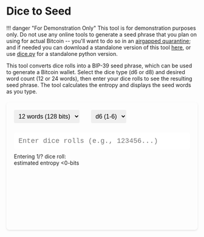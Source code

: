 # Dice to Seed

!!! danger "For Demonstration Only"
    This tool is for demonstration purposes only.
    Do not use any online tools to generate a seed phrase that you plan on using for actual Bitcoin -- you'll want to do so in an [airgapped quarantine](../saving/sovereignty/level-5.md);
    and if needed you can download a standalone version of this tool [here](https://github.com/rschristopher/airgap/blob/main/dice.html), or use [dice.py](https://github.com/rschristopher/airgap/blob/main/dice.py) for a standalone python version.

This tool converts dice rolls into a BIP-39 seed phrase, which can be used to generate a Bitcoin wallet. Select the dice type (d6 or d8) and desired word count (12 or 24 words), then enter your dice rolls to see the resulting seed phrase. The tool calculates the entropy and displays the seed words as you type.

<div class="dice-to-seed-container">
    <div class="dropdown-container">
        <div class="dropdown-pair">
            <select id="word_count" onchange="updateConfig()">
                <option value="12">12 words (128 bits)</option>
                <option value="24">24 words (256 bits)</option>
            </select>
        </div>
        <div class="dropdown-pair">
            <select id="dice_type" onchange="updateConfig()">
                <option value="6">d6 (1-6)</option>
                <option value="8">d8 (1-8)</option>
            </select>
        </div>
    </div>
    <input type="text" id="rolls" placeholder="Enter dice rolls (e.g., 123456...)" oninput="updateSeed()">
    <div id="progress">Entering 1/? dice roll:</div>
    <div id="entropy">estimated entropy <0-bits</div>
    <pre id="seed_words"></pre>
</div>

<style>
.dice-to-seed-container {
    padding: 20px;
    background-color: var(--md-default-bg-color);
    border-radius: 8px;
    box-shadow: 0 2px 4px rgba(0,0,0,0.1);
    margin: 20px auto;
    border: 1px solid var(--md-default-fg-color--light);
}
.dice-to-seed-container .dropdown-container {
    display: flex;
    align-items: center;
    gap: 30px;
    margin-bottom: 15px;
}
.dice-to-seed-container .dropdown-pair {
    display: flex;
    align-items: center;
    gap: 10px;
}
.dice-to-seed-container label {
    font-weight: bold;
}
.dice-to-seed-container select {
    padding: 8px;
    border: 1px solid var(--md-default-fg-color--light);
    border-radius: 4px;
    font-size: 16px;
}
.dice-to-seed-container input {
    width: 100%;
    padding: 12px;
    margin: 10px 0;
    border: 1px solid var(--md-default-fg-color--light);
    border-radius: 4px;
    font-size: 18px;
    font-family: 'Courier New', Courier, monospace;
}
.dice-to-seed-container pre {
    background-color: var(--md-code-bg-color);
    padding: 10px;
    border-radius: 4px;
    min-height: 100px;
}
</style>

<script>
const SEED_WORDS = [
    "abandon", "ability", "able", "about", "above", "absent", "absorb", "abstract", "absurd", "abuse",
    "access", "accident", "account", "accuse", "achieve", "acid", "acoustic", "acquire", "across", "act",
    "action", "actor", "actress", "actual", "adapt", "add", "addict", "address", "adjust", "admit",
    "adult", "advance", "advice", "aerobic", "affair", "afford", "afraid", "again", "age", "agent",
    "agree", "ahead", "aim", "air", "airport", "aisle", "alarm", "album", "alcohol", "alert",
    "alien", "all", "alley", "allow", "almost", "alone", "alpha", "already", "also", "alter",
    "always", "amateur", "amazing", "among", "amount", "amused", "analyst", "anchor", "ancient", "anger",
    "angle", "angry", "animal", "ankle", "announce", "annual", "another", "answer", "antenna", "antique",
    "anxiety", "any", "apart", "apology", "appear", "apple", "approve", "april", "arch", "arctic",
    "area", "arena", "argue", "arm", "armed", "armor", "army", "around", "arrange", "arrest",
    "arrive", "arrow", "art", "artefact", "artist", "artwork", "ask", "aspect", "assault", "asset",
    "assist", "assume", "asthma", "athlete", "atom", "attack", "attend", "attitude", "attract", "auction",
    "audit", "august", "aunt", "author", "auto", "autumn", "average", "avocado", "avoid", "awake",
    "aware", "away", "awesome", "awful", "awkward", "axis", "baby", "bachelor", "bacon", "badge",
    "bag", "balance", "balcony", "ball", "bamboo", "banana", "banner", "bar", "barely", "bargain",
    "barrel", "base", "basic", "basket", "battle", "beach", "bean", "beauty", "because", "become",
    "beef", "before", "begin", "behave", "behind", "believe", "below", "belt", "bench", "benefit",
    "best", "betray", "better", "between", "beyond", "bicycle", "bid", "bike", "bind", "biology",
    "bird", "birth", "bitter", "black", "blade", "blame", "blanket", "blast", "bleak", "bless",
    "blind", "blood", "blossom", "blouse", "blue", "blur", "blush", "board", "boat", "body",
    "boil", "bomb", "bone", "bonus", "book", "boost", "border", "boring", "borrow", "boss",
    "bottom", "bounce", "box", "boy", "bracket", "brain", "brand", "brass", "brave", "bread",
    "breeze", "brick", "bridge", "brief", "bright", "bring", "brisk", "broccoli", "broken", "bronze",
    "broom", "brother", "brown", "brush", "bubble", "buddy", "budget", "buffalo", "build", "bulb",
    "bulk", "bullet", "bundle", "bunker", "burden", "burger", "burst", "bus", "business", "busy",
    "butter", "buyer", "buzz", "cabbage", "cabin", "cable", "cactus", "cage", "cake", "call",
    "calm", "camera", "camp", "can", "canal", "cancel", "candy", "cannon", "canoe", "canvas",
    "canyon", "capable", "capital", "captain", "car", "carbon", "card", "cargo", "carpet", "carry",
    "cart", "case", "cash", "casino", "castle", "casual", "cat", "catalog", "catch", "category",
    "cattle", "caught", "cause", "caution", "cave", "ceiling", "celery", "cement", "census", "century",
    "cereal", "certain", "chair", "chalk", "champion", "change", "chaos", "chapter", "charge", "chase",
    "chat", "cheap", "check", "cheese", "chef", "cherry", "chest", "chicken", "chief", "child",
    "chimney", "choice", "choose", "chronic", "chuckle", "chunk", "churn", "cigar", "cinnamon", "circle",
    "citizen", "city", "civil", "claim", "clap", "clarify", "claw", "clay", "clean", "clerk",
    "clever", "click", "client", "cliff", "climb", "clinic", "clip", "clock", "clog", "close",
    "cloth", "cloud", "clown", "club", "clump", "cluster", "clutch", "coach", "coast", "coconut",
    "code", "coffee", "coil", "coin", "collect", "color", "column", "combine", "come", "comfort",
    "comic", "common", "company", "concert", "conduct", "confirm", "congress", "connect", "consider", "control",
    "convince", "cook", "cool", "copper", "copy", "coral", "core", "corn", "correct", "cost",
    "cotton", "couch", "country", "couple", "course", "cousin", "cover", "coyote", "crack", "cradle",
    "craft", "cram", "crane", "crash", "crater", "crawl", "crazy", "cream", "credit", "creek",
    "crew", "cricket", "crime", "crisp", "critic", "crop", "cross", "crouch", "crowd", "crucial",
    "cruel", "cruise", "crumble", "crunch", "crush", "cry", "crystal", "cube", "culture", "cup",
    "cupboard", "curious", "current", "curtain", "curve", "cushion", "custom", "cute", "cycle", "dad",
    "damage", "damp", "dance", "danger", "daring", "dash", "daughter", "dawn", "day", "deal",
    "debate", "debris", "decade", "december", "decide", "decline", "decorate", "decrease", "deer", "defense",
    "define", "defy", "degree", "delay", "deliver", "demand", "demise", "denial", "dentist", "deny",
    "depart", "depend", "deposit", "depth", "deputy", "derive", "describe", "desert", "design", "desk",
    "despair", "destroy", "detail", "detect", "develop", "device", "devote", "diagram", "dial", "diamond",
    "diary", "dice", "diesel", "diet", "differ", "digital", "dignity", "dilemma", "dinner", "dinosaur",
    "direct", "dirt", "disagree", "discover", "disease", "dish", "dismiss", "disorder", "display", "distance",
    "divert", "divide", "divorce", "dizzy", "doctor", "document", "dog", "doll", "dolphin", "domain",
    "donate", "donkey", "donor", "door", "dose", "double", "dove", "draft", "dragon", "drama",
    "drastic", "draw", "dream", "dress", "drift", "drill", "drink", "drip", "drive", "drop",
    "drum", "dry", "duck", "dumb", "dune", "during", "dust", "dutch", "duty", "dwarf",
    "dynamic", "eager", "eagle", "early", "earn", "earth", "easily", "east", "easy", "echo",
    "ecology", "economy", "edge", "edit", "educate", "effort", "egg", "eight", "either", "elbow",
    "elder", "electric", "elegant", "element", "elephant", "elevator", "elite", "else", "embark", "embody",
    "embrace", "emerge", "emotion", "employ", "empower", "empty", "enable", "enact", "end", "endless",
    "endorse", "enemy", "energy", "enforce", "engage", "engine", "enhance", "enjoy", "enlist", "enough",
    "enrich", "enroll", "ensure", "enter", "entire", "entry", "envelope", "episode", "equal", "equip",
    "era", "erase", "erode", "erosion", "error", "erupt", "escape", "essay", "essence", "estate",
    "eternal", "ethics", "evidence", "evil", "evoke", "evolve", "exact", "example", "excess", "exchange",
    "excite", "exclude", "excuse", "execute", "exercise", "exhaust", "exhibit", "exile", "exist", "exit",
    "exotic", "expand", "expect", "expire", "explain", "expose", "express", "extend", "extra", "eye",
    "eyebrow", "fabric", "face", "faculty", "fade", "faint", "faith", "fall", "false", "fame",
    "family", "famous", "fan", "fancy", "fantasy", "farm", "fashion", "fat", "fatal", "father",
    "fatigue", "fault", "favorite", "feature", "february", "federal", "fee", "feed", "feel", "female",
    "fence", "festival", "fetch", "fever", "few", "fiber", "fiction", "field", "figure", "file",
    "film", "filter", "final", "find", "fine", "finger", "finish", "fire", "firm", "first",
    "fiscal", "fish", "fit", "fitness", "fix", "flag", "flame", "flash", "flat", "flavor",
    "flee", "flight", "flip", "float", "flock", "floor", "flower", "fluid", "flush", "fly",
    "foam", "focus", "fog", "foil", "fold", "follow", "food", "foot", "force", "forest",
    "forget", "fork", "fortune", "forum", "forward", "fossil", "foster", "found", "fox", "fragile",
    "frame", "frequent", "fresh", "friend", "fringe", "frog", "front", "frost", "frown", "frozen",
    "fruit", "fuel", "fun", "funny", "furnace", "fury", "future", "gadget", "gain", "galaxy",
    "gallery", "game", "gap", "garage", "garbage", "garden", "garlic", "garment", "gas", "gasp",
    "gate", "gather", "gauge", "gaze", "general", "genius", "genre", "gentle", "genuine", "gesture",
    "ghost", "giant", "gift", "giggle", "ginger", "giraffe", "girl", "give", "glad", "glance",
    "glare", "glass", "glide", "glimpse", "globe", "gloom", "glory", "glove", "glow", "glue",
    "goat", "goddess", "gold", "good", "goose", "gorilla", "gospel", "gossip", "govern", "gown",
    "grab", "grace", "grain", "grant", "grape", "grass", "gravity", "great", "green", "grid",
    "grief", "grit", "grocery", "group", "grow", "grunt", "guard", "guess", "guide", "guilt",
    "guitar", "gun", "gym", "habit", "hair", "half", "hammer", "hamster", "hand", "happy",
    "harbor", "hard", "harsh", "harvest", "hat", "have", "hawk", "hazard", "head", "health",
    "heart", "heavy", "hedgehog", "height", "hello", "helmet", "help", "hen", "hero", "hidden",
    "high", "hill", "hint", "hip", "hire", "history", "hobby", "hockey", "hold", "hole",
    "holiday", "hollow", "home", "honey", "hood", "hope", "horn", "horror", "horse", "hospital",
    "host", "hotel", "hour", "hover", "hub", "huge", "human", "humble", "humor", "hundred",
    "hungry", "hunt", "hurdle", "hurry", "hurt", "husband", "hybrid", "ice", "icon", "idea",
    "identify", "idle", "ignore", "ill", "illegal", "illness", "image", "imitate", "immense", "immune",
    "impact", "impose", "improve", "impulse", "inch", "include", "income", "increase", "index", "indicate",
    "indoor", "industry", "infant", "inflict", "inform", "inhale", "inherit", "initial", "inject", "injury",
    "inmate", "inner", "innocent", "input", "inquiry", "insane", "insect", "inside", "inspire", "install",
    "intact", "interest", "into", "invest", "invite", "involve", "iron", "island", "isolate", "issue",
    "item", "ivory", "jacket", "jaguar", "jar", "jazz", "jealous", "jeans", "jelly", "jewel",
    "job", "join", "joke", "journey", "joy", "judge", "juice", "jump", "jungle", "junior",
    "junk", "just", "kangaroo", "keen", "keep", "ketchup", "key", "kick", "kid", "kidney",
    "kind", "kingdom", "kiss", "kit", "kitchen", "kite", "kitten", "kiwi", "knee", "knife",
    "knock", "know", "lab", "label", "labor", "ladder", "lady", "lake", "lamp", "language",
    "laptop", "large", "later", "latin", "laugh", "laundry", "lava", "law", "lawn", "lawsuit",
    "layer", "lazy", "leader", "leaf", "learn", "leave", "lecture", "left", "leg", "legal",
    "legend", "leisure", "lemon", "lend", "length", "lens", "leopard", "lesson", "letter", "level",
    "liar", "liberty", "library", "license", "life", "lift", "light", "like", "limb", "limit",
    "link", "lion", "liquid", "list", "little", "live", "lizard", "load", "loan", "lobster",
    "local", "lock", "logic", "lonely", "long", "loop", "lottery", "loud", "lounge", "love",
    "loyal", "lucky", "luggage", "lumber", "lunar", "lunch", "luxury", "lyrics", "machine", "mad",
    "magic", "magnet", "maid", "mail", "main", "major", "make", "mammal", "man", "manage",
    "mandate", "mango", "mansion", "manual", "maple", "marble", "march", "margin", "marine", "market",
    "marriage", "mask", "mass", "master", "match", "material", "math", "matrix", "matter", "maximum",
    "maze", "meadow", "mean", "measure", "meat", "mechanic", "medal", "media", "melody", "melt",
    "member", "memory", "mention", "menu", "mercy", "merge", "merit", "merry", "mesh", "message",
    "metal", "method", "middle", "midnight", "milk", "million", "mimic", "mind", "minimum", "minor",
    "minute", "miracle", "mirror", "misery", "miss", "mistake", "mix", "mixed", "mixture", "mobile",
    "model", "modify", "mom", "moment", "monitor", "monkey", "monster", "month", "moon", "moral",
    "more", "morning", "mosquito", "mother", "motion", "motor", "mountain", "mouse", "move", "movie",
    "much", "muffin", "mule", "multiply", "muscle", "museum", "mushroom", "music", "must", "mutual",
    "myself", "mystery", "myth", "naive", "name", "napkin", "narrow", "nasty", "nation", "nature",
    "near", "neck", "need", "negative", "neglect", "neither", "nephew", "nerve", "nest", "net",
    "network", "neutral", "never", "news", "next", "nice", "night", "noble", "noise", "nominee",
    "noodle", "normal", "north", "nose", "notable", "note", "nothing", "notice", "novel", "now",
    "nuclear", "number", "nurse", "nut", "oak", "obey", "object", "oblige", "obscure", "observe",
    "obtain", "obvious", "occur", "ocean", "october", "odor", "off", "offer", "office", "often",
    "oil", "okay", "old", "olive", "olympic", "omit", "once", "one", "onion", "online",
    "only", "open", "opera", "opinion", "oppose", "option", "orange", "orbit", "orchard", "order",
    "ordinary", "organ", "orient", "original", "orphan", "ostrich", "other", "outdoor", "outer", "output",
    "outside", "oval", "oven", "over", "own", "owner", "oxygen", "oyster", "ozone", "pact",
    "paddle", "page", "pair", "palace", "palm", "panda", "panel", "panic", "panther", "paper",
    "parade", "parent", "park", "parrot", "party", "pass", "patch", "path", "patient", "patrol",
    "pattern", "pause", "pave", "payment", "peace", "peanut", "pear", "peasant", "pelican", "pen",
    "penalty", "pencil", "people", "pepper", "perfect", "permit", "person", "pet", "phone", "photo",
    "phrase", "physical", "piano", "picnic", "picture", "piece", "pig", "pigeon", "pill", "pilot",
    "pink", "pioneer", "pipe", "pistol", "pitch", "pizza", "place", "planet", "plastic", "plate",
    "play", "please", "pledge", "pluck", "plug", "plunge", "poem", "poet", "point", "polar",
    "pole", "police", "pond", "pony", "pool", "popular", "portion", "position", "possible", "post",
    "potato", "pottery", "poverty", "powder", "power", "practice", "praise", "predict", "prefer", "prepare",
    "present", "pretty", "prevent", "price", "pride", "primary", "print", "priority", "prison", "private",
    "prize", "problem", "process", "produce", "profit", "program", "project", "promote", "proof", "property",
    "prosper", "protect", "proud", "provide", "public", "pudding", "pull", "pulp", "pulse", "pumpkin",
    "punch", "pupil", "puppy", "purchase", "purity", "purpose", "purse", "push", "put", "puzzle",
    "pyramid", "quality", "quantum", "quarter", "question", "quick", "quit", "quiz", "quote", "rabbit",
    "raccoon", "race", "rack", "radar", "radio", "rail", "rain", "raise", "rally", "ramp",
    "ranch", "random", "range", "rapid", "rare", "rate", "rather", "raven", "raw", "razor",
    "ready", "real", "reason", "rebel", "rebuild", "recall", "receive", "recipe", "record", "recycle",
    "reduce", "reflect", "reform", "refuse", "region", "regret", "regular", "reject", "relax", "release",
    "relief", "rely", "remain", "remember", "remind", "remove", "render", "renew", "rent", "reopen",
    "repair", "repeat", "replace", "report", "require", "rescue", "resemble", "resist", "resource", "response",
    "result", "retire", "retreat", "return", "reunion", "reveal", "review", "reward", "rhythm", "rib",
    "ribbon", "rice", "rich", "ride", "ridge", "rifle", "right", "rigid", "ring", "riot",
    "ripple", "risk", "ritual", "rival", "river", "road", "roast", "robot", "robust", "rocket",
    "romance", "roof", "rookie", "room", "rose", "rotate", "rough", "round", "route", "royal",
    "rubber", "rude", "rug", "rule", "run", "runway", "rural", "sad", "saddle", "sadness",
    "safe", "sail", "salad", "salmon", "salon", "salt", "salute", "same", "sample", "sand",
    "satisfy", "satoshi", "sauce", "sausage", "save", "say", "scale", "scan", "scare", "scatter",
    "scene", "scheme", "school", "science", "scissors", "scorpion", "scout", "scrap", "screen", "script",
    "scrub", "sea", "search", "season", "seat", "second", "secret", "section", "security", "seed",
    "seek", "segment", "select", "sell", "seminar", "senior", "sense", "sentence", "series", "service",
    "session", "settle", "setup", "seven", "shadow", "shaft", "shallow", "share", "shed", "shell",
    "sheriff", "shield", "shift", "shine", "ship", "shiver", "shock", "shoe", "shoot", "shop",
    "short", "shoulder", "shove", "shrimp", "shrug", "shuffle", "shy", "sibling", "sick", "side",
    "siege", "sight", "sign", "silent", "silk", "silly", "silver", "similar", "simple", "since",
    "sing", "siren", "sister", "situate", "six", "size", "skate", "sketch", "ski", "skill",
    "skin", "skirt", "skull", "slab", "slam", "sleep", "slender", "slice", "slide", "slight",
    "slim", "slogan", "slot", "slow", "slush", "small", "smart", "smile", "smoke", "smooth",
    "snack", "snake", "snap", "sniff", "snow", "soap", "soccer", "social", "sock", "soda",
    "soft", "solar", "soldier", "solid", "solution", "solve", "someone", "song", "soon", "sorry",
    "sort", "soul", "sound", "soup", "source", "south", "space", "spare", "spatial", "spawn",
    "speak", "special", "speed", "spell", "spend", "sphere", "spice", "spider", "spike", "spin",
    "spirit", "split", "spoil", "sponsor", "spoon", "sport", "spot", "spray", "spread", "spring",
    "spy", "square", "squeeze", "squirrel", "stable", "stadium", "staff", "stage", "stairs", "stamp",
    "stand", "start", "state", "stay", "steak", "steel", "stem", "step", "stereo", "stick",
    "still", "sting", "stock", "stomach", "stone", "stool", "story", "stove", "strategy", "street",
    "strike", "strong", "struggle", "student", "stuff", "stumble", "style", "subject", "submit", "subway",
    "success", "such", "sudden", "suffer", "sugar", "suggest", "suit", "summer", "sun", "sunny",
    "sunset", "super", "supply", "supreme", "sure", "surface", "surge", "surprise", "surround", "survey",
    "suspect", "sustain", "swallow", "swamp", "swap", "swarm", "swear", "sweet", "swift", "swim",
    "swing", "switch", "sword", "symbol", "symptom", "syrup", "system", "table", "tackle", "tag",
    "tail", "talent", "talk", "tank", "tape", "target", "task", "taste", "tattoo", "taxi",
    "teach", "team", "tell", "ten", "tenant", "tennis", "tent", "term", "test", "text",
    "thank", "that", "theme", "then", "theory", "there", "they", "thing", "this", "thought",
    "three", "thrive", "throw", "thumb", "thunder", "ticket", "tide", "tiger", "tilt", "timber",
    "time", "tiny", "tip", "tired", "tissue", "title", "toast", "tobacco", "today", "toddler",
    "toe", "together", "toilet", "token", "tomato", "tomorrow", "tone", "tongue", "tonight", "tool",
    "tooth", "top", "topic", "topple", "torch", "tornado", "tortoise", "toss", "total", "tourist",
    "toward", "tower", "town", "toy", "track", "trade", "traffic", "tragic", "train", "transfer",
    "trap", "trash", "travel", "tray", "treat", "tree", "trend", "trial", "tribe", "trick",
    "trigger", "trim", "trip", "trophy", "trouble", "truck", "true", "truly", "trumpet", "trust",
    "truth", "try", "tube", "tuition", "tumble", "tuna", "tunnel", "turkey", "turn", "turtle",
    "twelve", "twenty", "twice", "twin", "twist", "two", "type", "typical", "ugly", "umbrella",
    "unable", "unaware", "uncle", "uncover", "under", "undo", "unfair", "unfold", "unhappy", "uniform",
    "unique", "unit", "universe", "unknown", "unlock", "until", "unusual", "unveil", "update", "upgrade",
    "uphold", "upon", "upper", "upset", "urban", "urge", "usage", "use", "used", "useful",
    "useless", "usual", "utility", "vacant", "vacuum", "vague", "valid", "valley", "valve", "van",
    "vanish", "vapor", "various", "vast", "vault", "vehicle", "velvet", "vendor", "venture", "venue",
    "verb", "verify", "version", "very", "vessel", "veteran", "viable", "vibrant", "vicious", "victory",
    "video", "view", "village", "vintage", "violin", "virtual", "virus", "visa", "visit", "visual",
    "vital", "vivid", "vocal", "voice", "void", "volcano", "volume", "vote", "voyage", "wage",
    "wagon", "wait", "walk", "wall", "walnut", "want", "warfare", "warm", "warrior", "wash",
    "wasp", "waste", "water", "wave", "way", "wealth", "weapon", "wear", "weasel", "weather",
    "web", "wedding", "weekend", "weird", "welcome", "west", "wet", "whale", "what", "wheat",
    "wheel", "when", "where", "whip", "whisper", "wide", "width", "wife", "wild", "will",
    "win", "window", "wine", "wing", "wink", "winner", "winter", "wire", "wisdom", "wise",
    "wish", "witness", "wolf", "woman", "wonder", "wood", "wool", "word", "work", "world",
    "worry", "worth", "wrap", "wreck", "wrestle", "wrist", "write", "wrong", "yard", "year",
    "yellow", "you", "young", "youth", "zebra", "zero", "zone", "zoo"
];
let base = 6;
let digits_max = '6';
let entropy_bits = 256;
let num_words = 24;
let rolls_needed = 0;
function updateConfig() {
    base = parseInt(document.getElementById('dice_type').value);
    digits_max = base.toString();
    const wc = parseInt(document.getElementById('word_count').value);
    entropy_bits = wc === 12 ? 128 : 256;
    num_words = wc;
    rolls_needed = calculateRollsNeeded(entropy_bits, base);
    document.getElementById('rolls').value = '';
    updateSeed();
}
function calculateRollsNeeded(ent, b) {
    const max_n = (1n << BigInt(ent)) - 1n;
    let count = 0;
    let temp = max_n;
    while (temp > 0n) {
        temp /= BigInt(b);
        count++;
    }
    return count;
}
function dice2n(str) {
    let n = 0n;
    let pow = 1n;
    for (let i = 0; i < str.length; i++) {
        const c = str[i];
        const val = BigInt(c.charCodeAt(0) - '1'.charCodeAt(0));
        n += val * pow;
        pow *= BigInt(base);
    }
    return n;
}
function bigIntToBytes(bigint, len) {
    const bytes = new Uint8Array(len);
    for (let i = len - 1; i >= 0; i--) {
        bytes[i] = Number(bigint & 255n);
        bigint >>= 8n;
    }
    return bytes;
}
async function updateSeed() {
    let input = document.getElementById('rolls').value.toLowerCase();
    let valid = '';
    for (let c of input) {
        if (c >= '1' && c <= digits_max) {
            valid += c;
        }
    }
    if (valid !== input) {
        document.getElementById('rolls').value = valid;
    }
    const rolls = valid;
    const len = rolls.length;
    const progressText = len < rolls_needed ? `Entering ${len + 1}/${rolls_needed} dice roll:` : `Entered ${len}/${rolls_needed} dice rolls (extra rolls included):`;
    document.getElementById('progress').innerText = progressText;
    let bit_len = 0;
    if (len > 0) {
        let max_pow = 1n;
        for (let i = 0; i < len; i++) {
            max_pow *= BigInt(base);
        }
        let max_n_for_len = max_pow - 1n;
        let temp = max_n_for_len;
        while (temp > 0n) {
            temp >>= 1n;
            bit_len++;
        }
    }
    document.getElementById('entropy').innerText = `estimated entropy <${bit_len}-bits`;
    let words_out = Array(num_words).fill('abandon');
    if (len > 0) {
        const n = dice2n(rolls);
        const bin_str = n.toString(2);
        let ent_bin = bin_str.length > entropy_bits ? bin_str.substring(0, entropy_bits) : bin_str.padStart(entropy_bits, '0');
        const cs_bits = entropy_bits / 32;
        const byte_len = entropy_bits / 8;
        const ent_bytes = bigIntToBytes(BigInt(`0b${ent_bin}`), byte_len);
        const hash_buffer = await crypto.subtle.digest('SHA-256', ent_bytes);
        const hash_bytes = new Uint8Array(hash_buffer);
        let hash_bin = hash_bytes[0].toString(2).padStart(8, '0');
        if (cs_bits > 8) {
            hash_bin += hash_bytes[1].toString(2).padStart(8, '0');
        }
        const checksum = hash_bin.substring(0, cs_bits);
        const seed_bin = ent_bin + checksum;
        words_out = [];
        for (let i = 0; i < num_words; i++) {
            const start = i * 11;
            const chunk = seed_bin.substring(start, start + 11);
            const idx = parseInt(chunk, 2);
            words_out.push(SEED_WORDS[idx]);
        }
    }
    document.getElementById('seed_words').innerText = words_out.join('\n');
}
window.onload = updateConfig;
</script>



























